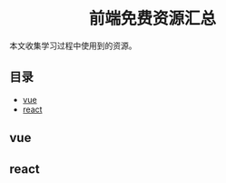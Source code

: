 <h1 align="center">前端免费资源汇总</h1>

本文收集学习过程中使用到的资源。

## 目录

* [vue](#vue)
* [react](#react)


## vue


## react


  